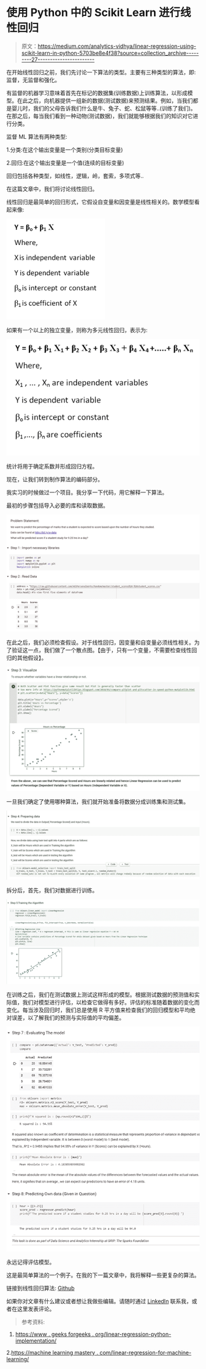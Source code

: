 # 使用 Python 中的 Scikit Learn 进行线性回归

> 原文：<https://medium.com/analytics-vidhya/linear-regression-using-scikit-learn-in-python-5703be8e4f38?source=collection_archive---------27----------------------->

在开始线性回归之前，我们先讨论一下算法的类型。主要有三种类型的算法，即:监督，无监督和强化。

有监督的机器学习意味着首先在标记的数据集(训练数据)上训练算法，以形成模型。在此之后，向机器提供一组新的数据(测试数据)来预测结果。例如，当我们都是婴儿时，我们的父母告诉我们什么是牛、兔子、蛇、松鼠等等..(训练了我们)。在那之后，每当我们看到一种动物(测试数据)，我们就能够根据我们的知识对它进行分类。

监督 ML 算法有两种类型:

1.分类:在这个输出变量是一个类别(分类目标变量)

2.回归:在这个输出变量是一个值(连续的目标变量)

回归包括各种类型，如线性，逻辑，岭，套索，多项式等..

在这篇文章中，我们将讨论线性回归。

线性回归是最简单的回归形式，它假设自变量和因变量是线性相关的。数学模型看起来像:

![](img/c0b90ba2d8d51c1aa35a040b7f3db570.png)

如果有一个以上的独立变量，则称为多元线性回归，表示为:

![](img/d4b3d9122c7bdb052da377a88a2cc8b3.png)

统计将用于确定系数并形成回归方程。

现在，让我们转到制作算法的编码部分。

我实习的时候做过一个项目。我分享一下代码，用它解释一下算法。

最初的步骤包括导入必要的库和读取数据。

![](img/4283d372ee523221820de617b7f9f0c6.png)

在此之后，我们必须检查假设。对于线性回归，因变量和自变量必须线性相关。为了验证这一点，我们做了一个散点图。【由于，只有一个变量，不需要检查线性回归的其他假设】。

![](img/6cde49ce7f4cf357a3a5899e7ad75f38.png)

一旦我们确定了使用哪种算法，我们就开始准备将数据分成训练集和测试集。

![](img/e4d03afdc66173082fc517d80136878f.png)

拆分后，首先，我们对数据进行训练。

![](img/c95850bc18a467485389edc1c763ef23.png)

在训练之后，我们在测试数据上测试这样形成的模型。根据测试数据的预测值和实际值，我们对模型进行评估，以检查它做得有多好。评估的标准随着数据的变化而变化。每当涉及回归时，我们总是使用 R 平方值来检查我们的回归模型和平均绝对误差，以了解我们的预测与实际值的平均偏差。

![](img/9d17276d2bf04ed04d2d38ad9f28efec.png)

永远记得评估模型。

这是最简单算法的一个例子。在我的下一篇文章中，我将解释一些更复杂的算法。

链接到线性回归算法: [Github](https://github.com/Anjali001/GRIP_Tasks/blob/master/Linear_Regression.ipynb)

如果你对文章有什么建议或者想让我做些编辑。请随时通过 [LinkedIn](http://www.linkedin.com/in/anjali-pal-24246214a) 联系我，或者在这里发表评论。

> 参考资料:

1.  [https://www . geeks forgeeks . org/linear-regression-python-implementation/](https://www.geeksforgeeks.org/linear-regression-python-implementation/)

2.[https://machine learning mastery . com/linear-regression-for-machine-learning/](https://machinelearningmastery.com/linear-regression-for-machine-learning/)